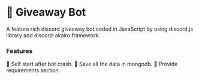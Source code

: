 # :tada: Giveaway Bot 
A feature rich discord giveaway bot coded in JavaScript by using discord.js library and discord-akairo framework.

### Features
:tada: Self start after bot crash. 
:tada: Save all the data in mongodb.
:tada: Provide requirements section.

